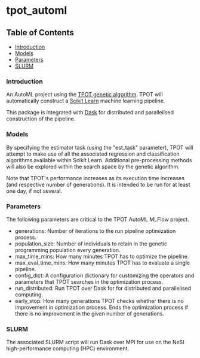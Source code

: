 # tpot_automl

## Table of Contents  

* [Introduction](#introduction)
* [Models](#models)
* [Parameters](#parameters)
* [SLURM](#slurm)

### Introduction

An AutoML project using the [TPOT genetic algorithm](http://epistasislab.github.io/tpot/). TPOT will automatically construct a [Scikit Learn](https://scikit-learn.org/) machine learning pipeline. 

This package is integrated with [Dask](https://dask.org/) for distributed and parallelised construction of the pipeline.

### Models

By specifying the estimator task (using the "est_task" parameter), TPOT will attempt to make use of all the associated regression and classification algorithms available within Scikit Learn. Additional pre-processing methods will also be explored within the search space by the genetic algorithm.

Note that TPOT's performance increases as its execution time increases (and respective number of generations). It is intended to be run for at least one day, if not several.

### Parameters

The following parameters are critical to the TPOT AutoML MLFlow project.

* generations: Number of iterations to the run pipeline optimization process.   
* population_size: Number of individuals to retain in the genetic programming population every generation.
* max_time_mins: How many minutes TPOT has to optimize the pipeline. 
* max_eval_time_mins: How many minutes TPOT has to evaluate a single pipeline. 
* config_dict: A configuration dictionary for customizing the operators and parameters that TPOT searches in the optimization process. 
* run_distributed: Run TPOT over Dask for for distributed and parallelised computing.
* early_stop: How many generations TPOT checks whether there is no improvement in optimization process. Ends the optimization process if there is no improvement in the given number of generations. 

### SLURM

The associated SLURM script will run Dask over MPI for use on the NeSI high-performance computing (HPC) environment.
